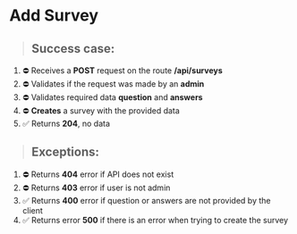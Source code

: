 # Add Survey

> ## Success case:
1. ⛔️ Receives a **POST** request on the route **/api/surveys**
2. ⛔️ Validates if the request was made by an **admin**
3. ⛔️ Validates required data **question** and **answers**
4. ⛔️ **Creates** a survey with the provided data
5. ✅ Returns **204**, no data

> ## Exceptions:
1. ⛔️ Returns **404** error if API does not exist
2. ⛔️ Returns **403** error if user is not admin
3. ✅ Returns **400** error if question or answers are not provided by the client
4. ✅ Returns error **500** if there is an error when trying to create the survey
